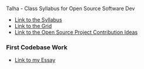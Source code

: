Talha - Class Syllabus for Open Source Software Dev

- [Link to the Syllabus](syll.md)
- [Link to the Grid](syll-grid.md)
- [Link to the Open Source Project Contribution Ideas](os-projects.md)



### First Codebase Work

- [Link to my Essay](https://docs.google.com/document/d/1b6I3zi2j0btmbHblXpOVSh00CMr16DqC03-7kQ7jfik/edit?usp=sharing)
